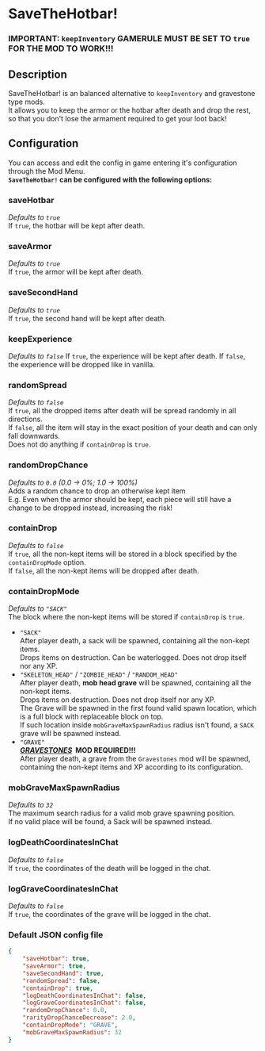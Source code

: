 # SaveTheHotbar!

### IMPORTANT: `keepInventory` GAMERULE MUST BE SET TO `true` FOR THE MOD TO WORK!!!

## Description

SaveTheHotbar! is an balanced alternative to `keepInventory` and gravestone type mods.  
It allows you to keep the armor or the hotbar after death and drop the rest,
so that you don't lose the armament required to get your loot back!

## Configuration

You can access and edit the config in game entering it's configuration through the Mod Menu.  
**`SaveTheHotbar!` can be configured with the following options:**

### saveHotbar

*Defaults to `true`*  
If `true`, the hotbar will be kept after death.

### saveArmor

*Defaults to `true`*  
If `true`, the armor will be kept after death.

### saveSecondHand

*Defaults to `true`*  
If `true`, the second hand will be kept after death.

### keepExperience

*Defaults to `false`*
If `true`, the experience will be kept after death.
If `false`, the experience will be dropped like in vanilla.


### randomSpread

*Defaults to `false`*  
If `true`, all the dropped items after death will be spread randomly in all directions.  
If `false`, all the item will stay in the exact position of your death and can only fall downwards.  
Does not do anything if `containDrop` is `true`.

### randomDropChance

*Defaults to `0.0` (0.0 -> 0%; 1.0 -> 100%)*  
Adds a random chance to drop an otherwise kept item  
E.g. Even when the armor should be kept, each piece will still have a change to be dropped instead, increasing the risk!


### containDrop

*Defaults to `false`*  
If `true`, all the non-kept items will be stored in a block specified by the `containDropMode` option.  
If `false`, all the non-kept items will be dropped after death.

### containDropMode

*Defaults to `"SACK"`*  
The block where the non-kept items will be stored if `containDrop` is `true`.
- `"SACK"`  
  After player death, a sack will be spawned, containing all the non-kept items.  
  Drops items on destruction. Can be waterlogged. Does not drop itself nor any XP.
- `"SKELETON_HEAD"` / `"ZOMBIE_HEAD"` / `"RANDOM_HEAD"`   
  After player death, **mob head grave** will be spawned, containing all the non-kept items.  
  Drops items on destruction. Does not drop itself nor any XP.  
  The Grave will be spawned in the first found valid spawn location, which is a full block with replaceable block on top.  
  If such location inside `mobGraveMaxSpawnRadius` radius isn't found, a `SACK` grave will be spawned instead.
- `"GRAVE"`  
  __**[*GRAVESTONES*](https://modrinth.com/mod/pneumono_gravestones)&nbsp; MOD REQUIRED!!!**__  
  After player death, a grave from the `Gravestones` mod will be spawned,  
  containing the non-kept items and XP according to its configuration.

### mobGraveMaxSpawnRadius

*Defaults to `32`*  
The maximum search radius for a valid mob grave spawning position.  
If no valid place will be found, a Sack will be spawned instead.


### logDeathCoordinatesInChat

*Defaults to `false`*  
If `true`, the coordinates of the death will be logged in the chat.

### logGraveCoordinatesInChat

*Defaults to `false`*  
If `true`, the coordinates of the grave will be logged in the chat.

### Default JSON config file

```JSON
{
    "saveHotbar": true,
    "saveArmor": true,
    "saveSecondHand": true,
    "randomSpread": false,
    "containDrop": true,
    "logDeathCoordinatesInChat": false,
    "logGraveCoordinatesInChat": false,
    "randomDropChance": 0.0,
    "rarityDropChanceDecrease": 2.0,
    "containDropMode": "GRAVE",
    "mobGraveMaxSpawnRadius": 32
}
```